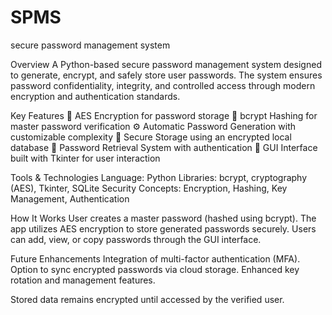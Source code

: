# SPMS
secure password management system

Overview
A Python-based secure password management system designed to generate, encrypt, and safely store user passwords. The system ensures password confidentiality, integrity, and controlled access through modern encryption and authentication standards.


Key Features
🔑 AES Encryption for password storage
🧩 bcrypt Hashing for master password verification
⚙️ Automatic Password Generation with customizable complexity
💾 Secure Storage using an encrypted local database
🧠 Password Retrieval System with authentication
🧱 GUI Interface built with Tkinter for user interaction


Tools & Technologies
Language: Python
Libraries: bcrypt, cryptography (AES), Tkinter, SQLite
Security Concepts: Encryption, Hashing, Key Management, Authentication


How It Works
User creates a master password (hashed using bcrypt).
The app utilizes AES encryption to store generated passwords securely.
Users can add, view, or copy passwords through the GUI interface.


Future Enhancements
Integration of multi-factor authentication (MFA).
Option to sync encrypted passwords via cloud storage.
Enhanced key rotation and management features.

Stored data remains encrypted until accessed by the verified user.
